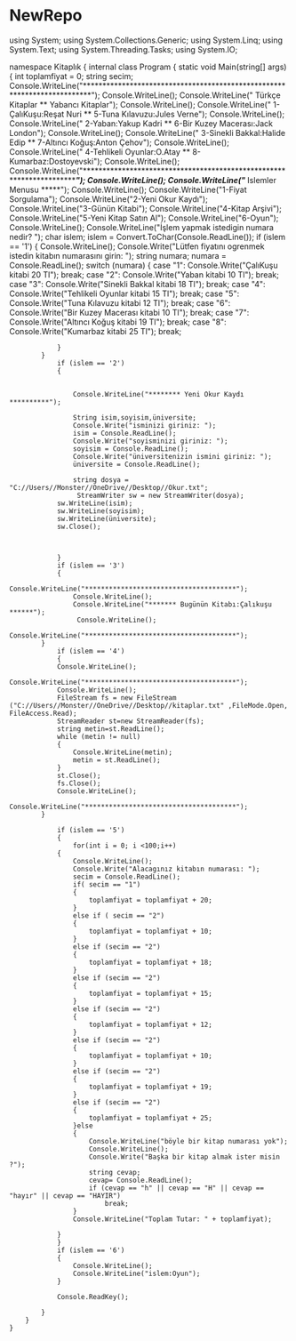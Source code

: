 # NewRepo
using System;
using System.Collections.Generic;
using System.Linq;
using System.Text;
using System.Threading.Tasks;
using System.IO;

namespace Kitaplık
{
    internal class Program
    {
        static void Main(string[] args)
        {
            int toplamfiyat = 0;
            string secim;
            Console.WriteLine("*************************************************************************");
            Console.WriteLine();
            Console.WriteLine(" Türkçe Kitaplar                 **          Yabancı  Kitaplar");
            Console.WriteLine();
            Console.WriteLine("  1-ÇalıKuşu:Reşat Nuri          **  5-Tuna  Kılavuzu:Jules Verne");
            Console.WriteLine();
            Console.WriteLine("  2-Yaban:Yakup Kadri            **  6-Bir Kuzey Macerası:Jack London");
            Console.WriteLine();
            Console.WriteLine("  3-Sinekli Bakkal:Halide Edip   **  7-Altıncı Koğuş:Anton Çehov");
            Console.WriteLine();
            Console.WriteLine("  4-Tehlikeli Oyunlar:O.Atay     **  8-Kumarbaz:Dostoyevski");
            Console.WriteLine();
            Console.WriteLine("**************************************************************************");
            Console.WriteLine();
            Console.WriteLine("***** Islemler Menusu *****");
            Console.WriteLine();
            Console.WriteLine("1-Fiyat Sorgulama");
            Console.WriteLine("2-Yeni Okur Kaydı");
            Console.WriteLine("3-Günün Kitabi");
            Console.WriteLine("4-Kitap Arşivi");
            Console.WriteLine("5-Yeni Kitap Satın Al");
            Console.WriteLine("6-Oyun");
            Console.WriteLine();
            Console.WriteLine("İşlem yapmak istedigin numara nedir? ");
            char islem;
            islem = Convert.ToChar(Console.ReadLine());
            if (islem == '1')
            {
                Console.WriteLine();
                Console.Write("Lütfen fiyatını ogrenmek istedin kitabın numarasını girin: ");
                string numara;
                numara = Console.ReadLine();
                switch (numara)
                {
                    case "1": Console.Write("ÇalıKuşu kitabi 20 Tl"); break;
                    case "2": Console.Write("Yaban kitabi 10 Tl"); break;
                    case "3": Console.Write("Sinekli Bakkal kitabi 18 Tl"); break;
                    case "4": Console.Write("Tehlikeli Oyunlar kitabi 15 Tl"); break;
                    case "5": Console.Write("Tuna  Kılavuzu kitabi 12 Tl"); break;
                    case "6": Console.Write("Bir Kuzey Macerası kitabi 10 Tl"); break;
                    case "7": Console.Write("Altıncı Koğuş kitabi 19 Tl"); break;
                    case "8": Console.Write("Kumarbaz kitabi 25 Tl"); break;


                }
            }
                if (islem == '2')
                {
                   
                   
                    Console.WriteLine("******** Yeni Okur Kaydı **********");
                    
                    String isim,soyisim,üniversite;
                    Console.Write("isminizi giriniz: ");
                    isim = Console.ReadLine();
                    Console.Write("soyisminizi giriniz: ");
                    soyisim = Console.ReadLine();
                    Console.Write("üniversitenizin ismini giriniz: ");
                    üniversite = Console.ReadLine();

                    string dosya = "C://Users//Monster//OneDrive//Desktop//Okur.txt";
                     StreamWriter sw = new StreamWriter(dosya);
                sw.WriteLine(isim);
                sw.WriteLine(soyisim);
                sw.WriteLine(üniversite);
                sw.Close();



                }
                if (islem == '3')
                {
                    Console.WriteLine("**************************************");
                    Console.WriteLine();
                    Console.WriteLine("******* Bugünün Kitabı:Çalıkuşu ******");
                     Console.WriteLine();
                Console.WriteLine("**************************************");
            }
                if (islem == '4')
                {
                Console.WriteLine();
                Console.WriteLine("**************************************");
                Console.WriteLine();
                FileStream fs = new FileStream ("C://Users//Monster//OneDrive//Desktop//kitaplar.txt" ,FileMode.Open, FileAccess.Read); 
                StreamReader st=new StreamReader(fs);
                string metin=st.ReadLine();
                while (metin != null)
                {
                    Console.WriteLine(metin);
                    metin = st.ReadLine();
                }
                st.Close();
                fs.Close();
                Console.WriteLine();
                Console.WriteLine("**************************************");
            }
        
                if (islem == '5')
                {
                    for(int i = 0; i <100;i++)
                {
                    Console.WriteLine();
                    Console.Write("Alacagınız kitabın numarası: ");
                    secim = Console.ReadLine();
                    if( secim == "1")
                    {
                        toplamfiyat = toplamfiyat + 20;
                    }
                    else if ( secim == "2")
                    {
                        toplamfiyat = toplamfiyat + 10;
                    }
                    else if (secim == "2")
                    {
                        toplamfiyat = toplamfiyat + 18;
                    }
                    else if (secim == "2")
                    {
                        toplamfiyat = toplamfiyat + 15;
                    }
                    else if (secim == "2")
                    {
                        toplamfiyat = toplamfiyat + 12;
                    }
                    else if (secim == "2")
                    {
                        toplamfiyat = toplamfiyat + 10;
                    }
                    else if (secim == "2")
                    {
                        toplamfiyat = toplamfiyat + 19;
                    }
                    else if (secim == "2")
                    {
                        toplamfiyat = toplamfiyat + 25;
                    }else
                    {
                        Console.WriteLine("böyle bir kitap numarası yok");
                        Console.WriteLine();
                        Console.Write("Başka bir kitap almak ister misin ?");
                        string cevap;
                        cevap= Console.ReadLine();
                        if (cevap == "h" || cevap == "H" || cevap == "hayır" || cevap == "HAYIR") 
                            break;
                    }
                    Console.WriteLine("Toplam Tutar: " + toplamfiyat);

                }
                }
                if (islem == '6')
                {
                    Console.WriteLine();
                    Console.WriteLine("islem:Oyun");
                }

                Console.ReadKey();

            }
        }
    }

